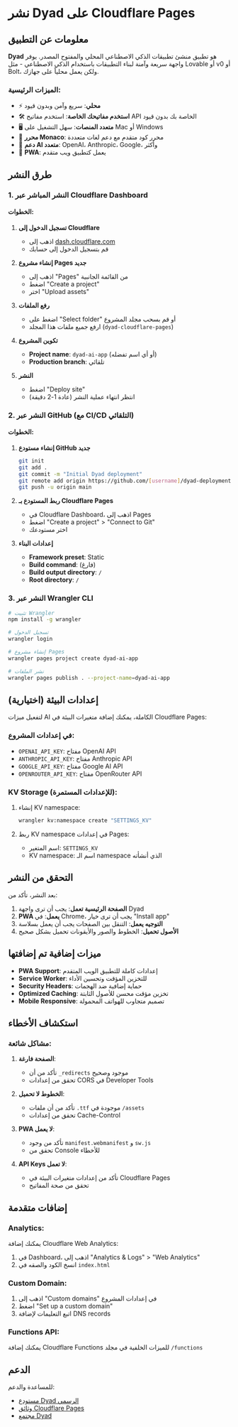 # نشر Dyad على Cloudflare Pages

## معلومات عن التطبيق

**Dyad** هو تطبيق منشئ تطبيقات الذكي الاصطناعي المحلي والمفتوح المصدر. يوفر واجهة سريعة وآمنة لبناء التطبيقات باستخدام الذكي الاصطناعي - مثل Lovable أو v0 أو Bolt، ولكن يعمل محلياً على جهازك.

### الميزات الرئيسية:
- ⚡️ **محلي**: سريع وآمن وبدون قيود
- 🛠 **استخدم مفاتيحك الخاصة**: استخدم مفاتيح API الخاصة بك بدون قيود
- 🖥️ **متعدد المنصات**: سهل التشغيل على Mac أو Windows
- 🎨 **محرر Monaco**: محرر كود متقدم مع دعم لغات متعددة
- 🤖 **دعم AI متعدد**: OpenAI، Anthropic، Google، وأكثر
- 📱 **PWA**: يعمل كتطبيق ويب متقدم

## طرق النشر

### 1. النشر المباشر عبر Cloudflare Dashboard

#### الخطوات:
1. **تسجيل الدخول إلى Cloudflare**
   - اذهب إلى [dash.cloudflare.com](https://dash.cloudflare.com)
   - قم بتسجيل الدخول إلى حسابك

2. **إنشاء مشروع Pages جديد**
   - اذهب إلى "Pages" من القائمة الجانبية
   - اضغط "Create a project"
   - اختر "Upload assets"

3. **رفع الملفات**
   - اضغط على "Select folder" أو قم بسحب مجلد المشروع
   - ارفع جميع ملفات هذا المجلد (`dyad-cloudflare-pages`)

4. **تكوين المشروع**
   - **Project name**: `dyad-ai-app` (أو أي اسم تفضله)
   - **Production branch**: تلقائي

5. **النشر**
   - اضغط "Deploy site"
   - انتظر انتهاء عملية النشر (عادة 1-2 دقيقة)

### 2. النشر عبر GitHub (مع CI/CD التلقائي)

#### الخطوات:
1. **إنشاء مستودع GitHub جديد**
   ```bash
   git init
   git add .
   git commit -m "Initial Dyad deployment"
   git remote add origin https://github.com/[username]/dyad-deployment.git
   git push -u origin main
   ```

2. **ربط المستودع بـ Cloudflare Pages**
   - في Cloudflare Dashboard، اذهب إلى Pages
   - اضغط "Create a project" > "Connect to Git"
   - اختر مستودعك

3. **إعدادات البناء**
   - **Framework preset**: Static
   - **Build command**: (فارغ)
   - **Build output directory**: `/`
   - **Root directory**: `/`

### 3. النشر عبر Wrangler CLI

```bash
# تثبيت Wrangler
npm install -g wrangler

# تسجيل الدخول
wrangler login

# إنشاء مشروع Pages
wrangler pages project create dyad-ai-app

# نشر الملفات
wrangler pages publish . --project-name=dyad-ai-app
```

## إعدادات البيئة (اختيارية)

لتفعيل ميزات AI الكاملة، يمكنك إضافة متغيرات البيئة في Cloudflare Pages:

### في إعدادات المشروع:
- `OPENAI_API_KEY`: مفتاح OpenAI API
- `ANTHROPIC_API_KEY`: مفتاح Anthropic API  
- `GOOGLE_API_KEY`: مفتاح Google AI API
- `OPENROUTER_API_KEY`: مفتاح OpenRouter API

### KV Storage (للإعدادات المستمرة):
1. إنشاء KV namespace:
   ```bash
   wrangler kv:namespace create "SETTINGS_KV"
   ```

2. ربط KV namespace في إعدادات Pages:
   - اسم المتغير: `SETTINGS_KV`
   - KV namespace: اسم الـ namespace الذي أنشأته

## التحقق من النشر

بعد النشر، تأكد من:

1. **الصفحة الرئيسية تعمل**: يجب أن ترى واجهة Dyad
2. **PWA يعمل**: في Chrome، يجب أن ترى خيار "Install app"
3. **التوجيه يعمل**: التنقل بين الصفحات يجب أن يعمل بسلاسة
4. **الأصول تحميل**: الخطوط والصور والأيقونات تحميل بشكل صحيح

## ميزات إضافية تم إضافتها

- **PWA Support**: إعدادات كاملة للتطبيق الويب المتقدم
- **Service Worker**: للتخزين المؤقت وتحسين الأداء  
- **Security Headers**: حماية إضافية ضد الهجمات
- **Optimized Caching**: تخزين مؤقت محسن للأصول الثابتة
- **Mobile Responsive**: تصميم متجاوب للهواتف المحمولة

## استكشاف الأخطاء

### مشاكل شائعة:

1. **الصفحة فارغة**: 
   - تأكد من أن `_redirects` موجود وصحيح
   - تحقق من إعدادات CORS في Developer Tools

2. **الخطوط لا تحميل**:
   - تأكد من أن ملفات `.ttf` موجودة في `/assets`
   - تحقق من إعدادات Cache-Control

3. **PWA لا يعمل**:
   - تأكد من وجود `manifest.webmanifest` و `sw.js`
   - تحقق من Console للأخطاء

4. **API Keys لا تعمل**:
   - تأكد من إعدادات متغيرات البيئة في Cloudflare Pages
   - تحقق من صحة المفاتيح

## إضافات متقدمة

### Analytics:
يمكنك إضافة Cloudflare Web Analytics:
1. في Dashboard، اذهب إلى "Analytics & Logs" > "Web Analytics"
2. انسخ الكود والصقه في `index.html`

### Custom Domain:
1. اذهب إلى "Custom domains" في إعدادات المشروع
2. اضغط "Set up a custom domain"
3. اتبع التعليمات لإضافة DNS records

### Functions API:
يمكنك إضافة Cloudflare Functions للميزات الخلفية في مجلد `/functions`

## الدعم

للمساعدة والدعم:
- [مستودع Dyad الرسمي](https://github.com/dyad-sh/dyad)
- [وثائق Cloudflare Pages](https://developers.cloudflare.com/pages/)
- [مجتمع Dyad](http://dyad.sh/)
